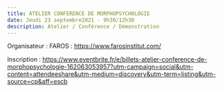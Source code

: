 ```yaml
---
title: ATELIER CONFERENCE DE MORPHOPSYCHOLOGIE
date: Jeudi 23 septembre2021 - 9h30/12h30
description: Atelier / Conférence / Démonstration
---
```

Organisateur : FAROS : https://www.farosinstitut.com/

Inscription : https://www.eventbrite.fr/e/billets-atelier-conference-de-morphopsychologie-162063053957?utm-campaign=social&utm-content=attendeeshare&utm-medium=discovery&utm-term=listing&utm-source=cp&aff=escb